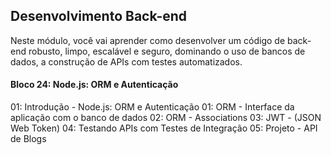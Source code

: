 ## Desenvolvimento Back-end

Neste módulo, você vai aprender como desenvolver um código de back-end robusto, limpo, escalável e seguro, dominando o uso de bancos de dados, a construção de APIs com testes automatizados.

#### Bloco 24: Node.js: ORM e Autenticação

01: Introdução - Node.js: ORM e Autenticação
01: ORM - Interface da aplicação com o banco de dados
02: ORM - Associations
03: JWT - (JSON Web Token)
04: Testando APIs com Testes de Integração
05: Projeto - API de Blogs
